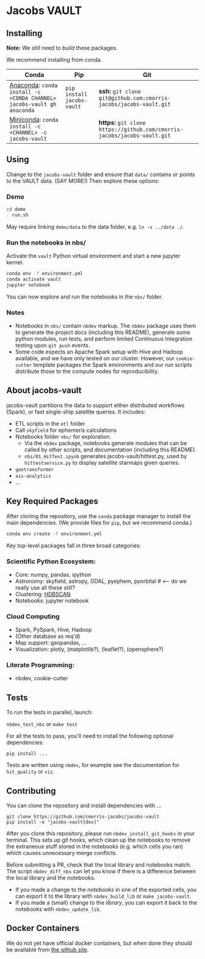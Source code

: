 # Jacobs VAULT



## Installing

**Note:** We still need to _build_ these packages.

We recommend installing from conda. 

| Conda | Pip | Git |
| ---- | ---- | ---- |
| [Anaconda](https://www.anaconda.com/products/individual): `conda install -c <CONDA CHANNEL> jacobs-vault gh anaconda` | `pip install jacobs-vault` | **ssh:** `git clone git@github.com:cmorris-jacobs/jacobs-vault.git` |
| [Miniconda](https://docs.conda.io/en/latest/miniconda.html): `conda install -c <CHANNEL> -c jacobs-vault` | | **https:** `git clone https://github.com/cmorris-jacobs/jacobs-vault.git` |

## Using

Change to the `jacobs-vault` folder and ensure that `data/` contains or points to the VAULT data. (SAY MORE!)  Then explore these options:

### Demo
```bash
cd demo
. run.sh
```
May require linking `demo/data` to the data folder, e.g. `ln -s ../data ./`. 

### Run the notebooks in nbs/
Activate the `vault` Python virtual environment and start a new jupyter kernel.
```bash
conda env -f environment.yml
conda activate vault
jupyter notebook
```
You can now explore and run the notebooks in the `nbs/` folder.

### Notes
* Notebooks in `nbs/` contain `nbdev` markup. The `nbdev` package uses them to generate the project docs (including this README), generate some python modules, run tests, and perform limited Continuous Integration testing upon `git push` events. 
* Some code expects an Apache Spark setup with Hive and Hadoop available, and we have only tested on our cluster. However, our `cookie-cutter` template packages the Spark environments and our run scripts distribute those to the compute nodes for reproducibility. 


## About jacobs-vault

jacobs-vault partitions the data to support either distributed workflows (Spark), or fast single-ship satellite queries. It includes: 

* ETL scripts in the `etl` folder
* Call `skyfield` for ephemeris calculations
* Notebooks folder `nbs/` for exploration.
  * Via the `nbdev` package, notebooks generate modules that can be called by other scripts, and documentation (including this README).
  * `nbs/01_HitTest.ipynb` generates jacobs-vault/hittest.py, used by `hittestservice.py` to display satellite starmaps given queries. 
* `geotransformer`
* `ais-analytics`
* ...

## Key Required Packages

After cloning the repository, use the `conda` package manager to install the main dependencies. (We provide files for `pip`, but we recommend conda.)
```bash
conda env create -f environment.yml
```
Key top-level packages fall in three broad categories:

### Scientific Python Ecosystem:
* Core: numpy, pandas, ipython
* Astronomy: skyfield, astropy, GDAL, pyephem, pyorbital  # <-- do we really use all these still?
* Clustering: [HDBSCAN](https://hdbscan.readthedocs.io/en/latest/index.html)
* Notebooks: jupyter notebook

### Cloud Computing
* Spark, PySpark, Hive, Hadoop
* (Other database as req'd)
* Map support: geopandas, ...
* Visualization: plotly, (matplotlib?), (leaflet?), (opensphere?)

### Literate Programming: 
* nbdev, cookie-cutter


## Tests

To run the tests in parallel, launch:

`nbdev_test_nbs` or `make test`

For all the tests to pass, you'll need to install the following optional dependencies:

```
pip install ...
```

Tests are written using <code>nbdev</code>, for example see the documentation for `hit_quality` or `viz`.

## Contributing

You can clone the repository and install dependencies with ...

``` 
git clone https://github.com/cmorris-jacobs/jacobs-vault
pip install -e "jacobs-vault[dev]"
``` 

After you clone this repository, please run `nbdev_install_git_hooks` in your terminal. This sets up git hooks, which clean up the notebooks to remove the extraneous stuff stored in the notebooks (e.g. which cells you ran) which causes unnecessary merge conflicts.

Before submitting a PR, check that the local library and notebooks match. The script `nbdev_diff_nbs` can let you know if there is a difference between the local library and the notebooks.

- If you made a change to the *notebooks* in one of the exported cells, you can export it to the library with `nbdev_build_lib` or `make jacobs-vault`.
- If you made a (small) change to the *library*, you can export it back to the notebooks with `nbdev_update_lib`.

## Docker Containers

We do not yet have official docker containers, but when done they should be available from [the github site](https://github.com/cmorris-jacobs/docker-containers#jacobs-vault).
